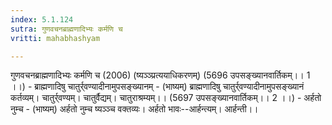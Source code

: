 ```yaml
---
index: 5.1.124
sutra: गुणवचनब्राह्मणादिभ्यः कर्मणि च
vritti: mahabhashyam

---
```

 गुणवचनब्राह्मणादिभ्यः कर्मणि च (2006) (ष्यञ्ञ्प्रत्ययाधिकरणम्) (5696 उपसङ्ख्यानवार्तिकम्।। 1 ।।) - ब्राह्मणादिषु चातुर्र्वण्यादीनामुपसङ्ख्यानम् - (भाष्यम्) ब्राह्मणादिषु चातुर्र्वण्यादीनामुपसङ्ख्यानं कर्तव्यम्। चातुर्र्वण्यम्। चातुर्वैद्यम्। चातुराश्रम्यम्।। (5697 उपसङ्ख्यानवार्तिकम्।। 2 ।।) - अर्हतो नुम्च - (भाष्यम्) अर्हतो नुम्च ष्यञ्ञ्च वक्तव्यः। अर्हतो भावः--आर्हन्त्यम्। आर्हन्ती।। 
